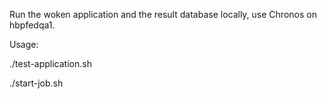 
Run the woken application and the result database locally, use Chronos on hbpfedqa1.

Usage:

./test-application.sh

./start-job.sh
